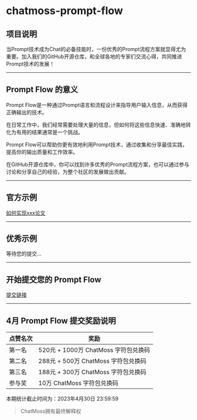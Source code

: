 # chatmoss-prompt-flow

## 项目说明

当Prompt技术成为Chat的必备技能时，一份优秀的Prompt流程方案就显得尤为重要。加入我们的GitHub开源仓库，和全球各地的专家们交流心得，共同推进Prompt技术的发展！

---

## Prompt Flow 的意义

Prompt Flow是一种通过Prompt语言和流程设计来指导用户输入信息，从而获得正确输出的技术。

在日常工作中，我们经常需要处理大量的信息，但如何将这些信息快速、准确地转化为有用的结果通常是一个挑战。

Prompt Flow可以帮助你更有效地利用Prompt技术，通过收集和分享最佳实践，提高你的输出质量和工作效率。

在GitHub开源仓库中，你可以找到许多优秀的Prompt流程方案，也可以通过参与讨论和分享自己的经验，为整个社区的发展做出贡献。

---

## 官方示例

[如何实现xxx论文](https://github.com/AICCOF/chatmoss-prompt-flow/issues/1)

---

## 优秀示例

等待您的提交...

---

## 开始提交您的 Prompt Flow

[提交链接](https://github.com/AICCOF/chatmoss-prompt-flow/issues/new)

---

## 4月 Prompt Flow 提交奖励说明

| 点赞名次 | 奖励              | 
| ---- | ----------------- |
| 第一名 | 520元 + 1000万 ChatMoss 字符包兑换码 |
| 第二名 | 288元 + 500万 ChatMoss 字符包兑换码 |
| 第三名 | 188元 + 300万 ChatMoss 字符包兑换码 |
| 参与奖 | 10万 ChatMoss 字符包兑换码 |

本期统计截止时间为：2023年4月30日 23:59:59

> ChatMoss拥有最终解释权
